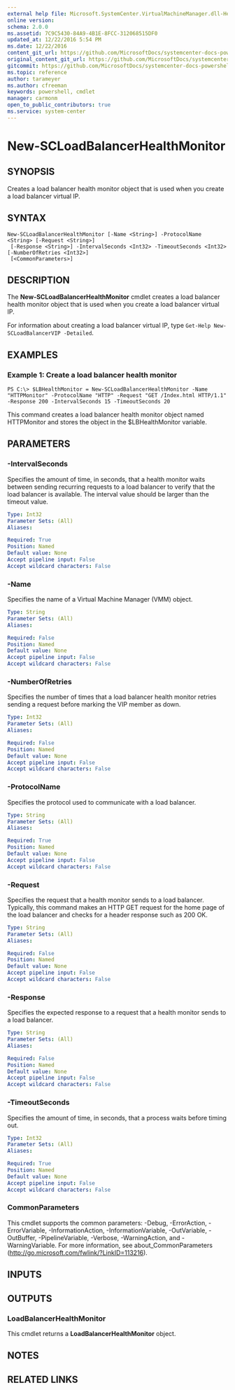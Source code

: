 ```yaml
---
external help file: Microsoft.SystemCenter.VirtualMachineManager.dll-Help.xml
online version: 
schema: 2.0.0
ms.assetid: 7C9C5430-84A9-4B1E-8FCC-312068515DF0
updated_at: 12/22/2016 5:54 PM
ms.date: 12/22/2016
content_git_url: https://github.com/MicrosoftDocs/systemcenter-docs-powershell/blob/master/systemcenter-cmdlets/SystemCenter2016/VirtualMachineManager/vlatest/New-SCLoadBalancerHealthMonitor.md
original_content_git_url: https://github.com/MicrosoftDocs/systemcenter-docs-powershell/blob/master/systemcenter-cmdlets/SystemCenter2016/VirtualMachineManager/vlatest/New-SCLoadBalancerHealthMonitor.md
gitcommit: https://github.com/MicrosoftDocs/systemcenter-docs-powershell/blob/17c3a51bd892aad46c731d9f381f0704b4815004/systemcenter-cmdlets/SystemCenter2016/VirtualMachineManager/vlatest/New-SCLoadBalancerHealthMonitor.md
ms.topic: reference
author: tarameyer
ms.author: cfreeman
keywords: powershell, cmdlet
manager: carmonm
open_to_public_contributors: true
ms.service: system-center
---
```


# New-SCLoadBalancerHealthMonitor

## SYNOPSIS
Creates a load balancer health monitor object that is used when you create a load balancer virtual IP.

## SYNTAX

```
New-SCLoadBalancerHealthMonitor [-Name <String>] -ProtocolName <String> [-Request <String>]
 [-Response <String>] -IntervalSeconds <Int32> -TimeoutSeconds <Int32> [-NumberOfRetries <Int32>]
 [<CommonParameters>]
```

## DESCRIPTION
The **New-SCLoadBalancerHealthMonitor** cmdlet creates a load balancer health monitor object that is used when you create a load balancer virtual IP.

For information about creating a load balancer virtual IP, type `Get-Help New-SCLoadBalancerVIP -Detailed`.

## EXAMPLES

### Example 1: Create a load balancer health monitor
```
PS C:\> $LBHealthMonitor = New-SCLoadBalancerHealthMonitor -Name "HTTPMonitor" -ProtocolName "HTTP" -Request "GET /Index.html HTTP/1.1" -Response 200 -IntervalSeconds 15 -TimeoutSeconds 20
```

This command creates a load balancer health monitor object named HTTPMonitor and stores the object in the $LBHealthMonitor variable.

## PARAMETERS

### -IntervalSeconds
Specifies the amount of time, in seconds, that a health monitor waits between sending recurring requests to a load balancer to verify that the load balancer is available.
The interval value should be larger than the timeout value.

```yaml
Type: Int32
Parameter Sets: (All)
Aliases: 

Required: True
Position: Named
Default value: None
Accept pipeline input: False
Accept wildcard characters: False
```

### -Name
Specifies the name of a Virtual Machine Manager (VMM) object.

```yaml
Type: String
Parameter Sets: (All)
Aliases: 

Required: False
Position: Named
Default value: None
Accept pipeline input: False
Accept wildcard characters: False
```

### -NumberOfRetries
Specifies the number of times that a load balancer health monitor retries sending a request before marking the VIP member as down.

```yaml
Type: Int32
Parameter Sets: (All)
Aliases: 

Required: False
Position: Named
Default value: None
Accept pipeline input: False
Accept wildcard characters: False
```

### -ProtocolName
Specifies the protocol used to communicate with a load balancer.

```yaml
Type: String
Parameter Sets: (All)
Aliases: 

Required: True
Position: Named
Default value: None
Accept pipeline input: False
Accept wildcard characters: False
```

### -Request
Specifies the request that a health monitor sends to a load balancer.
Typically, this command makes an HTTP GET request for the home page of the load balancer and checks for a header response such as 200 OK.

```yaml
Type: String
Parameter Sets: (All)
Aliases: 

Required: False
Position: Named
Default value: None
Accept pipeline input: False
Accept wildcard characters: False
```

### -Response
Specifies the expected response to a request that a health monitor sends to a load balancer.

```yaml
Type: String
Parameter Sets: (All)
Aliases: 

Required: False
Position: Named
Default value: None
Accept pipeline input: False
Accept wildcard characters: False
```

### -TimeoutSeconds
Specifies the amount of time, in seconds, that a process waits before timing out.

```yaml
Type: Int32
Parameter Sets: (All)
Aliases: 

Required: True
Position: Named
Default value: None
Accept pipeline input: False
Accept wildcard characters: False
```

### CommonParameters
This cmdlet supports the common parameters: -Debug, -ErrorAction, -ErrorVariable, -InformationAction, -InformationVariable, -OutVariable, -OutBuffer, -PipelineVariable, -Verbose, -WarningAction, and -WarningVariable. For more information, see about_CommonParameters (http://go.microsoft.com/fwlink/?LinkID=113216).

## INPUTS

## OUTPUTS

### LoadBalancerHealthMonitor
This cmdlet returns a **LoadBalancerHealthMonitor** object.

## NOTES

## RELATED LINKS

